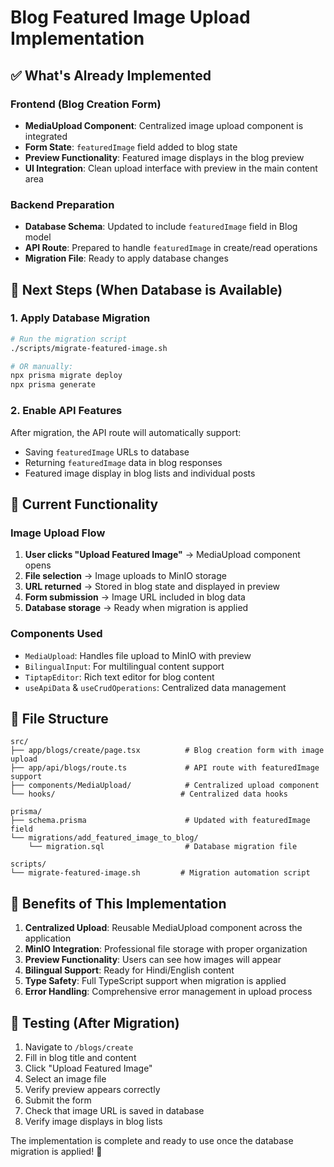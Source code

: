 # Blog Featured Image Upload Implementation

## ✅ What's Already Implemented

### Frontend (Blog Creation Form)
- **MediaUpload Component**: Centralized image upload component is integrated
- **Form State**: `featuredImage` field added to blog state 
- **Preview Functionality**: Featured image displays in the blog preview
- **UI Integration**: Clean upload interface with preview in the main content area

### Backend Preparation
- **Database Schema**: Updated to include `featuredImage` field in Blog model
- **API Route**: Prepared to handle `featuredImage` in create/read operations
- **Migration File**: Ready to apply database changes

## 🔧 Next Steps (When Database is Available)

### 1. Apply Database Migration
```bash
# Run the migration script
./scripts/migrate-featured-image.sh

# OR manually:
npx prisma migrate deploy
npx prisma generate
```

### 2. Enable API Features
After migration, the API route will automatically support:
- Saving `featuredImage` URLs to database
- Returning `featuredImage` data in blog responses
- Featured image display in blog lists and individual posts

## 🚀 Current Functionality

### Image Upload Flow
1. **User clicks "Upload Featured Image"** → MediaUpload component opens
2. **File selection** → Image uploads to MinIO storage  
3. **URL returned** → Stored in blog state and displayed in preview
4. **Form submission** → Image URL included in blog data
5. **Database storage** → Ready when migration is applied

### Components Used
- `MediaUpload`: Handles file upload to MinIO with preview
- `BilingualInput`: For multilingual content support
- `TiptapEditor`: Rich text editor for blog content
- `useApiData` & `useCrudOperations`: Centralized data management

## 📁 File Structure
```
src/
├── app/blogs/create/page.tsx          # Blog creation form with image upload
├── app/api/blogs/route.ts             # API route with featuredImage support
├── components/MediaUpload/            # Centralized upload component
└── hooks/                            # Centralized data hooks

prisma/
├── schema.prisma                      # Updated with featuredImage field
└── migrations/add_featured_image_to_blog/
    └── migration.sql                  # Database migration file

scripts/
└── migrate-featured-image.sh         # Migration automation script
```

## 🎯 Benefits of This Implementation

1. **Centralized Upload**: Reusable MediaUpload component across the application
2. **MinIO Integration**: Professional file storage with proper organization
3. **Preview Functionality**: Users can see how images will appear
4. **Bilingual Support**: Ready for Hindi/English content
5. **Type Safety**: Full TypeScript support when migration is applied
6. **Error Handling**: Comprehensive error management in upload process

## 🧪 Testing (After Migration)

1. Navigate to `/blogs/create`
2. Fill in blog title and content
3. Click "Upload Featured Image"
4. Select an image file
5. Verify preview appears correctly
6. Submit the form
7. Check that image URL is saved in database
8. Verify image displays in blog lists

The implementation is complete and ready to use once the database migration is applied! 🎉
